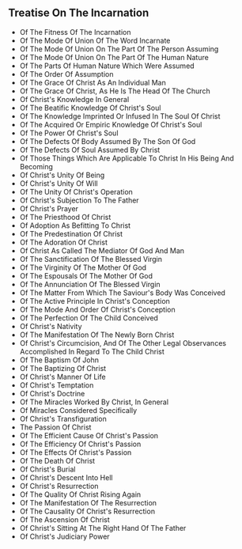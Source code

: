 ## Treatise On The Incarnation

* Of The Fitness Of The Incarnation
* Of The Mode Of Union Of The Word Incarnate
* Of The Mode Of Union On The Part Of The Person Assuming
* Of The Mode Of Union On The Part Of The Human Nature
* Of The Parts Of Human Nature Which Were Assumed
* Of The Order Of Assumption
* Of The Grace Of Christ As An Individual Man
* Of The Grace Of Christ, As He Is The Head Of The Church
* Of Christ's Knowledge In General
* Of The Beatific Knowledge Of Christ's Soul
* Of The Knowledge Imprinted Or Infused In The Soul Of Christ
* Of The Acquired Or Empiric Knowledge Of Christ's Soul
* Of The Power Of Christ's Soul
* Of The Defects Of Body Assumed By The Son Of God
* Of The Defects Of Soul Assumed By Christ
* Of Those Things Which Are Applicable To Christ In His Being And Becoming
* Of Christ's Unity Of Being
* Of Christ's Unity Of Will
* Of The Unity Of Christ's Operation
* Of Christ's Subjection To The Father
* Of Christ's Prayer
* Of The Priesthood Of Christ
* Of Adoption As Befitting To Christ
* Of The Predestination Of Christ
* Of The Adoration Of Christ
* Of Christ As Called The Mediator Of God And Man
* Of The Sanctification Of The Blessed Virgin
* Of The Virginity Of The Mother Of God
* Of The Espousals Of The Mother Of God
* Of The Annunciation Of The Blessed Virgin
* Of The Matter From Which The Saviour's Body Was Conceived
* Of The Active Principle In Christ's Conception
* Of The Mode And Order Of Christ's Conception
* Of The Perfection Of The Child Conceived
* Of Christ's Nativity
* Of The Manifestation Of The Newly Born Christ
* Of Christ's Circumcision, And Of The Other Legal Observances Accomplished In Regard To The Child Christ
* Of The Baptism Of John
* Of The Baptizing Of Christ
* Of Christ's Manner Of Life
* Of Christ's Temptation
* Of Christ's Doctrine
* Of The Miracles Worked By Christ, In General
* Of Miracles Considered Specifically
* Of Christ's Transfiguration
* The Passion Of Christ
* Of The Efficient Cause Of Christ's Passion
* Of The Efficiency Of Christ's Passion
* Of The Effects Of Christ's Passion
* Of The Death Of Christ
* Of Christ's Burial
* Of Christ's Descent Into Hell
* Of Christ's Resurrection
* Of The Quality Of Christ Rising Again
* Of The Manifestation Of The Resurrection
* Of The Causality Of Christ's Resurrection
* Of The Ascension Of Christ
* Of Christ's Sitting At The Right Hand Of The Father
* Of Christ's Judiciary Power